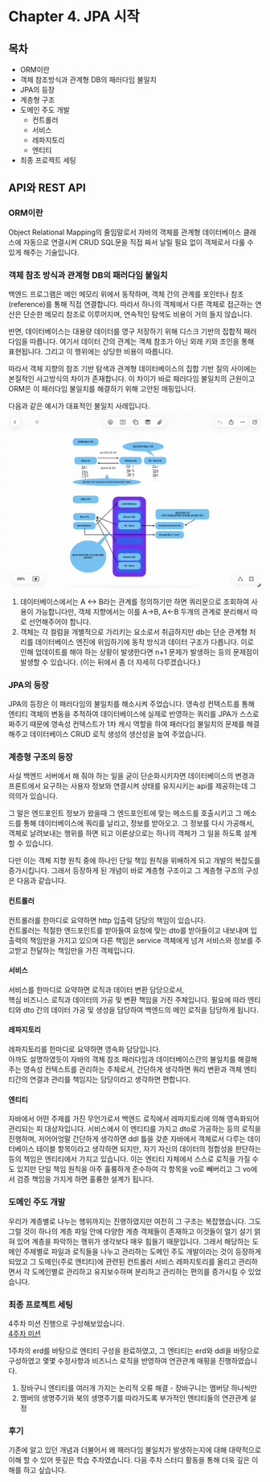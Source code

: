 Chapter 4. JPA 시작
===
목차
---
* ORM이란
* 객체 참조방식과 관계형 DB의 패러다임 불일치
* JPA의 등장
* 계층형 구조
* 도메인 주도 개발
  * 컨트롤러
  * 서비스
  * 레파지토리
  * 엔티티
* 최종 프로젝트 세팅
  
API와 REST API
---
### ORM이란
Object Relational Mapping의 줄임말로서 자바의 객체를 관계형 데이터베이스 클래스에 자동으로 연결시켜 CRUD SQL문을 직접 짜서 날릴 필요 없이 객체로서 다룰 수 있게 해주는 기술입니다.  
  
### 객체 참조 방식과 관계형 DB의 패러다임 불일치
  
백엔드 프로그램은 메인 메모리 위에서 동작하며, 객체 간의 관계를 포인터나 참조(reference)를 통해 직접 연결합니다. 따라서 하나의 객체에서 다른 객체로 접근하는 연산은 단순한 메모리 참조로 이루어지며, 연속적인 탐색도 비용이 거의 들지 않습니다.  
  
반면, 데이터베이스는 대용량 데이터를 영구 저장하기 위해 디스크 기반의 집합적 패러다임을 따릅니다. 여기서 데이터 간의 관계는 객체 참조가 아닌 외래 키와 조인을 통해 표현됩니다. 그리고 이 행위에는 상당한 비용이 따릅니다.  
  
따라서 객체 지향의 참조 기반 탐색과 관계형 데이터베이스의 집합 기반 질의 사이에는 본질적인 사고방식의 차이가 존재합니다. 이 차이가 바로 패러다임 불일치의 근원이고 ORM은 이 패러다임 불일치를 해결하기 위해 고안된 매핑입니다.  
  
다음과 같은 예시가 대표적인 불일치 사례입니다.  
![alt text](image.png)
  
1. 데이터베이스에서는 A <-> B라는 관계를 정의하기만 하면 쿼리문으로 조회하여 사용이 가능합니다만, 객체 지향에서는 이를 A->B, A<-B 두개의 관계로 분리해서 따로 선언해주어야 합니다.
2. 객체는 각 컬럼을 개별적으로 가리키는 요소로서 취급하지만 db는 단순 관계형 처리를 데이터베이스 엔진에 위임하기에 동작 방식과 데이터 구조가 다릅니다. 이로 인해 업데이트를 해야 하는 상황이 발생한다면 n+1 문제가 발생하는 등의 문제점이 발생할 수 있습니다. (이는 뒤에서 좀 더 자세히 다루겠습니다.)

### JPA의 등장
JPA의 등장은 이 패러다임의 불일치를 해소시켜 주었습니다. 영속성 컨텍스트를 통해 엔티티 객체의 변동을 추적하여 데이터베이스에 실제로 반영하는 쿼리를 JPA가 스스로 짜주기 때문에 영속성 컨텍스트가 1차 캐시 역할을 하여 패러다임 불일치의 문제를 해결해주고 데이터베이스 CRUD 로직 생성의 생산성을 높여 주었습니다.  
  
### 계층형 구조의 등장
사실 백엔드 서버에서 해 줘야 하는 일을 굳이 단순화시키자면 데이터베이스의 변경과 프론트에서 요구하는 사용자 정보와 연결시켜 상태를 유지시키는 api를 제공하는데 그 의의가 있습니다.  
  
그 말은 엔드포인트 정보가 왔을때 그 엔드포인트에 맞는 메소드를 호출시키고 그 메소드를 통해 데이터베이스에 쿼리를 날리고, 정보를 받아오고. 그 정보를 다시 가공해서, 객체로 날려보내는 행위를 하면 되고 이론상으로는 하나의 객체가 그 일을 하도록 설계할 수 있습니다.  
  
다만 이는 객체 지향 원칙 중에 하나인 단일 책임 원칙을 위배하게 되고 개발의 복잡도를 증가시킵니다.
그래서 등장하게 된 개념이 바로 계층형 구조이고 그 계층형 구조의 구성은 다음과 같습니다.
  
#### 컨트롤러
컨트롤러를 한마디로 요약하면 http 입출력 담당의 책임이 있습니다.  
컨트롤러는 적절한 엔드포인트를 받아들여 요청에 맞는 dto를 받아들이고 내보내며 입출력의 책임만을 가지고 있으며 다른 책임은 service 객체에게 넘겨 서비스와 정보를 주고받고 전달하는 책임만을 가진 객체입니다.
  
#### 서비스
서비스를 한마디로 요약하면 로직과 데이터 변환 담당으로서,  
핵심 비즈니스 로직과 데이터의 가공 및 변환 책임을 가진 주체입니다. 필요에 따라 엔티티와 dto 간의 데이터 가공 및 생성을 담당하여 백엔드의 메인 로직을 담당하게 됩니다.  

#### 레파지토리
레파지토리를 한마디로 요약하면 영속화 담당입니다.  
아까도 설명하였듯이 자바의 객체 참조 패러다임과 데이터베이스간의 불일치를 해결해주는 영속성 컨텍스트를 관리하는 주체로서, 간단하게 생각하면 쿼리 변환과 객체 엔티티간의 연결과 관리를 책임지는 담당이라고 생각하면 편합니다.  
  
#### 엔티티
자바에서 어떤 주제를 가진 무언가로서 백엔드 로직에서 레파지토리에 의해 영속화되어 관리되는 피 대상자입니다. 서비스에서 이 엔티티를 가지고 dto로 가공하는 등의 로직을 진행하며, 저어어엉말 간단하게 생각하면 ddl 틀을 갖춘 자바에서 객체로서 다루는 데이터베이스 테이블 항목이라고 생각하면 되지만, 자기 자신의 데이터의 정합성을 판단하는 등의 책임은 엔티티에서 가지고 있습니다. 이는 엔티티 자체에서 스스로 로직을 가질 수도 있지만 단일 책임 원칙을 아주 훌륭하게 준수하여 각 항목을 vo로 빼버리고 그 vo에서 검증 책임을 가지게 하면 훌륭한 설계가 됩니다.  
  
### 도메인 주도 개발
우리가 계층별로 나누는 행위까지는 진행하였지만 여전히 그 구조는 복잡했습니다. 그도 그럴 것이 하나의 계층 파일 안에 다양한 계층 객체들이 존재하고 이것들이 얼기 설기 얽혀 있어 계층을 파악하는 행위가 생각보다 매우 힘들기 때문입니다. 그래서 해당하는 도메인 주제별로 파일과 로직들을 나누고 관리하는 도메인 주도 개발이라는 것이 등장하게 되었고 그 도메인(주로 엔티티)에 관련된 컨트롤러 서비스 레파지토리를 올리고 관리하면서 각 도메인별로 관리하고 유지보수하며 분리하고 관리하는 편의를 증가시킬 수 있었습니다.
  
### 최종 프로젝트 세팅
4주차 미션 진행으로 구성해보았습니다.  
[4주차 미션](https://github.com/hexter31376/umc_mission4)
  
1주차의 erd를 바탕으로 엔티티 구성을 완료하였고, 그 엔티티는 erd와 ddl을 바탕으로 구성하였고 몇몇 수정사항과 비즈니스 로직을 반영하여 연관관계 매핑을 진행하였습니다.  
1. 장바구니 엔티티를 여러개 가지는 논리적 오류 해결 - 장바구니는 멤버당 하나씩만
2. 멤버의 생명주기와 북의 생명주기를 따라가도록 부가적인 엔티티들의 연관관계 설정
  
### 후기
기존에 알고 있던 개념과 더불어서 왜 패러다임 불일치가 발생하는지에 대해 대략적으로 이해 할 수 있어 뜻깊은 학습 주차였습니다.
다음 주차 스터디 활동을 통해 더욱 깊은 이해를 하고 싶습니다.  